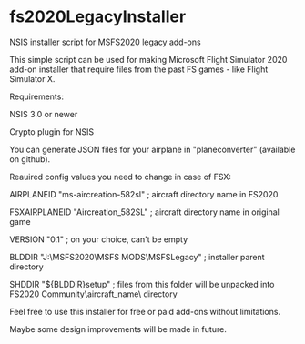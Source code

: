 # fs2020LegacyInstaller
NSIS installer script for MSFS2020 legacy add-ons

This simple script can be used for making Microsoft Flight Simulator 2020 add-on installer that require files from the past FS games - like Flight Simulator X.

Requirements:

  NSIS 3.0 or newer
  
  Crypto plugin for NSIS
  

You can generate JSON files for your airplane in "planeconverter" (available on github).

Reauired config values you need to change in case of FSX:

  AIRPLANEID "ms-aircreation-582sl" ; aircraft directory name in FS2020

  FSXAIRPLANEID "Aircreation_582SL" ; aircraft directory name in original game

  VERSION "0.1" ; on your choice, can't be empty

  BLDDIR "J:\MSFS2020\MSFS MODS\MSFSLegacy\" ; installer parent directory

  SHDDIR "${BLDDIR}setup" ; files from this folder will be unpacked into FS2020 Community\aircraft_name\ directory


Feel free to use this installer for free or paid add-ons without limitations.

Maybe some design improvements will be made in future.